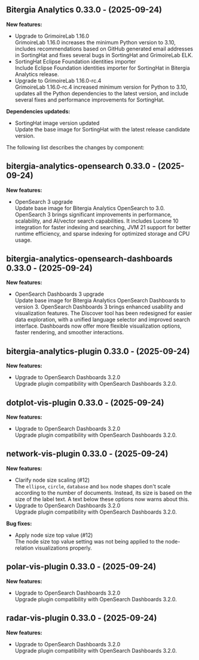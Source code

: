 ## Bitergia Analytics 0.33.0 - (2025-09-24)

**New features:**

 * Upgrade to GrimoireLab 1.16.0\
   GrimoireLab 1.16.0 increases the minimum Python version to 3.10,
   includes recommendations based on GitHub generated email addresses in
   SortingHat and fixes several bugs in SortingHat and GrimoireLab ELK.
 * SortingHat Eclipse Foundation identities importer\
   Include Eclipse Foundation identities importer for SortingHat in
   Bitergia Analytics release.
 * Upgrade to GrimoireLab 1.16.0-rc.4\
   GrimoireLab 1.16.0-rc.4 increased minimum version for Python to 3.10,
   updates all the Python dependencies to the latest version, and include
   several fixes and performance improvements for SortingHat.

**Dependencies updateds:**

 * SortingHat image version updated\
   Update the base image for SortingHat with the latest release candidate
   version.

The following list describes the changes by component:

## bitergia-analytics-opensearch 0.33.0 - (2025-09-24)

**New features:**

 * OpenSearch 3 upgrade\
   Update base image for Bitergia Analytics OpenSearch to 3.0. OpenSearch
   3 brings significant improvements in performance, scalability, and
   AI/vector search capabilities. It includes Lucene 10 integration for
   faster indexing and searching, JVM 21 support for better runtime
   efficiency, and sparse indexing for optimized storage and CPU usage.

## bitergia-analytics-opensearch-dashboards 0.33.0 - (2025-09-24)

**New features:**

 * OpenSearch Dashboards 3 upgrade\
   Update base image for Bitergia Analytics OpenSearch Dashboards to
   version 3. OpenSearch Dashboards 3 brings enhanced usability and
   visualization features. The Discover tool has been redesigned for
   easier data exploration, with a unified language selector and improved
   search interface. Dashboards now offer more flexible visualization
   options, faster rendering, and smoother interactions.

## bitergia-analytics-plugin 0.33.0 - (2025-09-24)

**New features:**

 * Upgrade to OpenSearch Dashboards 3.2.0\
   Upgrade plugin compatibility with OpenSearch Dashboards 3.2.0.

## dotplot-vis-plugin 0.33.0 - (2025-09-24)

**New features:**

 * Upgrade to OpenSearch Dashboards 3.2.0\
   Upgrade plugin compatibility with OpenSearch Dashboards 3.2.0.

## network-vis-plugin 0.33.0 - (2025-09-24)

**New features:**

 * Clarify node size scaling (#12)\
   The `ellipse`, `circle`, `database` and `box` node shapes don't scale
   according to the number of documents. Instead, its size is based on
   the size of the label text. A text below these options now warns about
   this.
 * Upgrade to OpenSearch Dashboards 3.2.0\
   Upgrade plugin compatibility with OpenSearch Dashboards 3.2.0.

**Bug fixes:**

 * Apply node size top value (#12)\
   The node size top value setting was not being applied to the node-
   relation visualizations properly.

## polar-vis-plugin 0.33.0 - (2025-09-24)

**New features:**

 * Upgrade to OpenSearch Dashboards 3.2.0\
   Upgrade plugin compatibility with OpenSearch Dashboards 3.2.0.

## radar-vis-plugin 0.33.0 - (2025-09-24)

**New features:**

 * Upgrade to OpenSearch Dashboards 3.2.0\
   Upgrade plugin compatibility with OpenSearch Dashboards 3.2.0.







